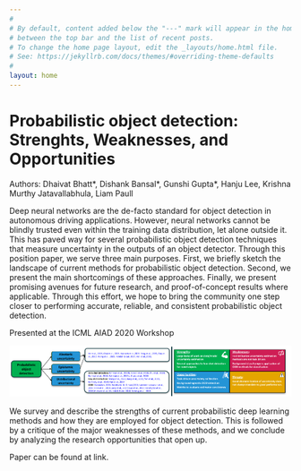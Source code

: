 ```yaml
---
#
# By default, content added below the "---" mark will appear in the home page
# between the top bar and the list of recent posts.
# To change the home page layout, edit the _layouts/home.html file.
# See: https://jekyllrb.com/docs/themes/#overriding-theme-defaults
#
layout: home
---
```


# Probabilistic object detection: Strenghts, Weaknesses, and Opportunities

Authors: Dhaivat Bhatt\*, Dishank Bansal\*, Gunshi Gupta\*, Hanju Lee, Krishna Murthy Jatavallabhula, Liam Paull

Deep neural networks are the de-facto standard for object detection in autonomous driving applications. However, neural networks cannot be blindly trusted even within the training data distribution, let alone outside it. This has paved way for several probabilistic object detection techniques that measure uncertainty in the outputs of an object detector. Through this position paper, we serve three main purposes. First, we briefly sketch the landscape of current methods for probabilistic object detection. Second, we present the main shortcomings of these approaches. Finally, we present promising avenues for future research, and proof-of-concept results where applicable. Through this effort, we hope to bring the community one step closer to performing accurate, reliable, and consistent probabilistic object detection.


Presented at the ICML AIAD 2020 Workshop

<img src="assets/taxonomy.png" alt="taxomony" class="inline"/>

We survey and describe the strengths of current probabilistic deep learning methods and how they are employed for object detection. This is followed by a critique of the major weaknesses of these methods, and we conclude by analyzing the research opportunities that open up.

Paper can be found at link.
